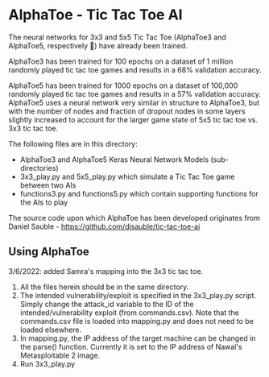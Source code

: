 # AlphaToe - Tic Tac Toe AI

The neural networks for 3x3 and 5x5 Tic Tac Toe (AlphaToe3 and AlphaToe5, respectively :nail_care:) have already been trained. 

AlphaToe3 has been trained for 100 epochs on a dataset of 1 million randomly played tic tac toe games and results in a 68% validation accuracy.

AlphaToe5 has been trained for 1000 epochs on a dataset of 100,000 randomly played tic tac toe games and results in a 57% validation accuracy. AlphaToe5 uses a neural network very similar in structure to AlphaToe3, but with the number of nodes and fraction of dropout nodes in some layers slightly increased to account for the larger game state of 5x5 tic tac toe vs. 3x3 tic tac toe.

The following files are in this directory:
* AlphaToe3 and AlphaToe5 Keras Neural Network Models (sub-directories)
* 3x3_play.py and 5x5_play.py which simulate a Tic Tac Toe game between two AIs
* functions3.py and functions5.py which contain supporting functions for the AIs to play

The source code upon which AlphaToe has been developed originates from Daniel Sauble - https://github.com/djsauble/tic-tac-toe-ai

## Using AlphaToe

3/6/2022: added Samra's mapping into the 3x3 tic tac toe.

1) All the files herein should be in the same directory.
2) The intended vulnerability/exploit is specified in the 3x3_play.py script. Simply change the attack_id variable to the ID of the intended/vulnerability exploit (from commands.csv). Note that the commands.csv file is loaded into mapping.py and does not need to be loaded elsewhere.
3) In mapping.py, the IP address of the target machine can be changed in the parse() function. Currently it is set to the IP address of Nawal's Metasploitable 2 image.
4) Run 3x3_play.py
